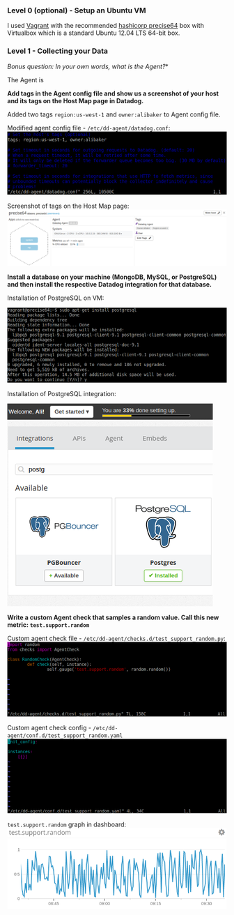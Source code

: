 ### Level 0 (optional) - Setup an Ubuntu VM

I used [Vagrant](https://www.vagrantup.com/intro/index.html) with the recommended [hashicorp precise64](https://atlas.hashicorp.com/hashicorp/boxes/precise64) box with Virtualbox which is a standard Ubuntu 12.04 LTS 64-bit box.

### Level 1 - Collecting your Data

*Bonus question: In your own words, what is the Agent?**

The Agent is

**Add tags in the Agent config file and show us a screenshot of your host and its tags on the Host Map page in Datadog.**

Added two tags `region:us-west-1` and `owner:alibaker` to Agent config file.

Modified agent config file - `/etc/dd-agent/datadog.conf`:
<img src='images/level_1_add_tags.png'>

Screenshot of tags on the Host Map page:
<img src='images/level_1_host_map_tags.png'>

**Install a database on your machine (MongoDB, MySQL, or PostgreSQL) and then install the respective Datadog integration for that database.**

Installation of PostgreSQL on VM:

<img src='images/level_1_install_postgresql.png'>

Installation of PostgreSQL integration:

<img src='images/level_1_install_integration.png'>

**Write a custom Agent check that samples a random value. Call this new metric: `test.support.random`**

Custom agent check file - `/etc/dd-agent/checks.d/test_support_random.py`:
<img src='images/level_1_write_custom_agent_check.png'>

Custom agent check config - `/etc/dd-agent/conf.d/test_support_random.yaml`
<img src ='images/level_1_custom_agent_check_config.png'>

`test.support.random` graph in dashboard:
<img src='images/level_1_custom_agent_check_graph.png'>